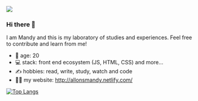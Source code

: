 ![](https://allonsmandy.netlify.app/static/escuro-6a7657eeab0c092253579a7e37a827b7.gif)
### Hi there 👋

I am Mandy and this is my laboratory of studies 
and experiences. 
Feel free to contribute and learn from me!

- 🦋 age: 20
- 💻 stack: front end ecosystem (JS, HTML, CSS) and more...
- ✍ hobbies: read, write, study, watch and code
- 👩‍💻 my website: http://allonsmandy.netlify.com/

[![Top Langs](https://github-readme-stats.vercel.app/api/top-langs/?username=allonsmandy&layout=compact)](https://github.com/anuraghazra/github-readme-stats)
